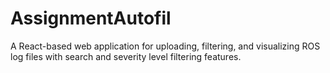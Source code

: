 # AssignmentAutofil
A React-based web application for uploading, filtering, and visualizing ROS log files with search and severity level filtering features.

